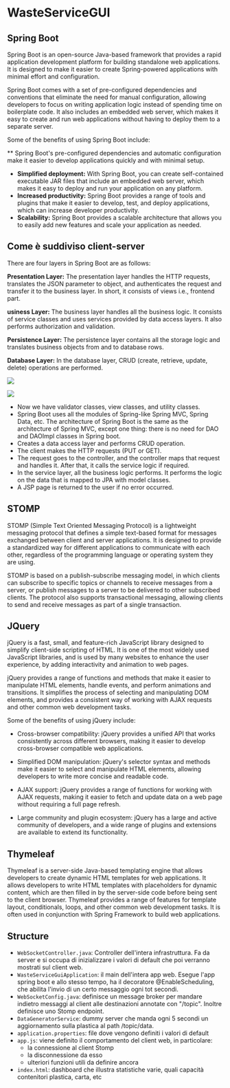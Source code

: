 # WasteServiceGUI
## Spring Boot 

Spring Boot is an open-source Java-based framework that provides a rapid application development platform for building standalone web applications. It is designed to make it easier to create Spring-powered applications with minimal effort and configuration.

Spring Boot comes with a set of pre-configured dependencies and conventions that eliminate the need for manual configuration, allowing developers to focus on writing application logic instead of spending time on boilerplate code. It also includes an embedded web server, which makes it easy to create and run web applications without having to deploy them to a separate server.

Some of the benefits of using Spring Boot include:

** Spring Boot's pre-configured dependencies and automatic configuration make it easier to develop applications quickly and with minimal setup.
- **Simplified deployment:** With Spring Boot, you can create self-contained executable JAR files that include an embedded web server, which makes it easy to deploy and run your application on any platform.
- **Increased productivity:** Spring Boot provides a range of tools and plugins that make it easier to develop, test, and deploy applications, which can increase developer productivity.
- **Scalability:** Spring Boot provides a scalable architecture that allows you to easily add new features and scale your application as needed.

## Come è suddiviso client-server
There are four layers in Spring Boot are as follows:

**Presentation Layer:** The presentation layer handles the HTTP requests, translates the JSON parameter to object, and authenticates the request and transfer it to the business layer. In short, it consists of views i.e., frontend part.

**usiness Layer:** The business layer handles all the business logic. It consists of service classes and uses services provided by data access layers. It also performs authorization and validation.

**Persistence Layer:** The persistence layer contains all the storage logic and translates business objects from and to database rows.

**Database Layer:** In the database layer, CRUD (create, retrieve, update, delete) operations are performed.

![](https://static.javatpoint.com/springboot/images/spring-boot-architecture.png)

![](https://static.javatpoint.com/springboot/images/spring-boot-architecture2.png)

- Now we have validator classes, view classes, and utility classes.
- Spring Boot uses all the modules of Spring-like Spring MVC, Spring Data, etc. The architecture of Spring Boot is the same as the architecture of Spring MVC, except one thing: there is no need for DAO and DAOImpl classes in Spring boot.
- Creates a data access layer and performs CRUD operation.
- The client makes the HTTP requests (PUT or GET).
- The request goes to the controller, and the controller maps that request and handles it. After that, it calls the service logic if required.
- In the service layer, all the business logic performs. It performs the logic on the data that is mapped to JPA with model classes.
- A JSP page is returned to the user if no error occurred.

## STOMP
STOMP (Simple Text Oriented Messaging Protocol) is a lightweight messaging protocol that defines a simple text-based format for messages exchanged between client and server applications. It is designed to provide a standardized way for different applications to communicate with each other, regardless of the programming language or operating system they are using.

STOMP is based on a publish-subscribe messaging model, in which clients can subscribe to specific topics or channels to receive messages from a server, or publish messages to a server to be delivered to other subscribed clients. The protocol also supports transactional messaging, allowing clients to send and receive messages as part of a single transaction.

## JQuery
jQuery is a fast, small, and feature-rich JavaScript library designed to simplify client-side scripting of HTML. It is one of the most widely used JavaScript libraries, and is used by many websites to enhance the user experience, by adding interactivity and animation to web pages.

jQuery provides a range of functions and methods that make it easier to manipulate HTML elements, handle events, and perform animations and transitions. It simplifies the process of selecting and manipulating DOM elements, and provides a consistent way of working with AJAX requests and other common web development tasks.

Some of the benefits of using jQuery include:

- Cross-browser compatibility: jQuery provides a unified API that works consistently across different browsers, making it easier to develop cross-browser compatible web applications.

- Simplified DOM manipulation: jQuery's selector syntax and methods make it easier to select and manipulate HTML elements, allowing developers to write more concise and readable code.
- AJAX support: jQuery provides a range of functions for working with AJAX requests, making it easier to fetch and update data on a web page without requiring a full page refresh.
- Large community and plugin ecosystem: jQuery has a large and active community of developers, and a wide range of plugins and extensions are available to extend its functionality.

## Thymeleaf
Thymeleaf is a server-side Java-based templating engine that allows developers to create dynamic HTML templates for web applications. It allows developers to write HTML templates with placeholders for dynamic content, which are then filled in by the server-side code before being sent to the client browser. Thymeleaf provides a range of features for template layout, conditionals, loops, and other common web development tasks. It is often used in conjunction with Spring Framework to build web applications.

## Structure

- `WebSocketController.java`: Controller dell'intera infrastruttura. Fa da server e si occupa di inizializzare i valori di default che poi verranno mostrati sul client web.
- `WasteServiceGuiApplication`: il main dell'intera app web. Esegue l'app spring boot e allo stesso tempo, ha il decoratore @EnableScheduling, che abilita l'invio di un certo messaggio ogni tot secondi.
- `WebSocketConfig.java`: definisce un message broker per mandare indietro messaggi al client alle destinazioni annotate con "/topic". Inoltre definisce uno Stomp endpoint.
- `DataGeneratorService`: dummy server che manda ogni 5 secondi un aggiornamento sulla plastica al path /topic/data.
- `application.properties`: file dove vengono definiti i valori di default 
- `app.js`: viene definito il comportamento del client web, in particolare:
    - la connessione al client Stomp
    - la disconnessione da esso
    - ulteriori funzioni utili da definire ancora
- `index.html`: dashboard che illustra statistiche varie, quali capacità contenitori plastica, carta, etc
